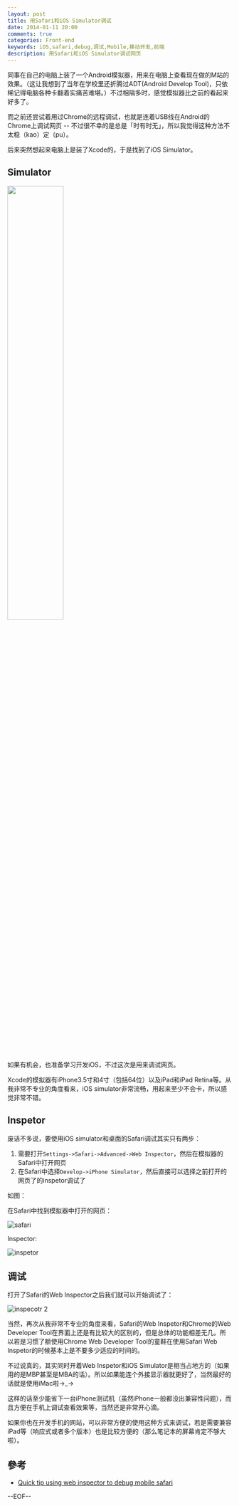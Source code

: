 ```yaml
---
layout: post
title: 用Safari和iOS Simulator调试
date: 2014-01-11 20:00
comments: true
categories: Front-end
keywords: iOS,safari,debug,调试,Mobile,移动开发,前端
description: 用Safari和iOS Simulator调试网页
---
```


同事在自己的电脑上装了一个Android模拟器，用来在电脑上查看现在做的M站的效果。（这让我想到了当年在学校里还折腾过ADT(Android Develop Tool)，只依稀记得电脑各种卡翻着实痛苦难堪。）不过相隔多时，感觉模拟器比之前的看起来好多了。

而之前还尝试着用过Chrome的远程调试，也就是连着USB线在Android的Chrome上调试网页 -- 不过很不幸的是总是「时有时无」，所以我觉得这种方法不太稳（kao）定（pu）。

后来突然想起来电脑上是装了Xcode的，于是找到了iOS Simulator。

## Simulator

<img src="http://fantasyshao-blog.qiniudn.com/safari-inspector-2.png" style="width: 50%">

如果有机会，也准备学习开发iOS，不过这次是用来调试网页。

Xcode的模拟器有iPhone3.5寸和4寸（包括64位）以及iPad和iPad Retina等。从我非常不专业的角度看来，iOS simulator非常流畅，用起来至少不会卡，所以感觉非常不错。

## Inspetor

废话不多说，要使用iOS simulator和桌面的Safari调试其实只有两步：

1. 需要打开`Settings->Safari->Advanced->Web Inspector`，然后在模拟器的Safari中打开网页
2. 在Safari中选择`Develop->iPhone Simulator`，然后直接可以选择之前打开的网页了的inspetor调试了

如图：

在Safari中找到模拟器中打开的网页：

![safari](http://fantasyshao-blog.qiniudn.com/safari-inspector-3.png)

Inspector:

![inspetor](http://fantasyshao-blog.qiniudn.com/safari-inspector-4.png)

## 调试

打开了Safari的Web Inspector之后我们就可以开始调试了：

![inspecotr 2](http://fantasyshao-blog.qiniudn.com/safari-inspector-5.png)

当然，再次从我非常不专业的角度来看，Safari的Web Inspetor和Chrome的Web Developer Tool在界面上还是有比较大的区别的，但是总体的功能相差无几。所以若是习惯了额使用Chrome Web Developer Tool的童鞋在使用Safari Web Inspetor的时候基本上是不要多少适应的时间的。

不过说真的，其实同时开着Web Inspetor和iOS Simulator是相当占地方的（如果用的是MBP甚至是MBA的话）。所以如果能连个外接显示器就更好了，当然最好的话就是使用iMac啦→_→

这样的话至少能省下一台iPhone测试机（虽然iPhone一般都没出兼容性问题），而且方便在手机上调试查看效果等，当然还是非常开心滴。

如果你也在开发手机的网站，可以非常方便的使用这种方式来调试，若是需要兼容iPad等（响应式或者多个版本）也是比较方便的（那么笔记本的屏幕肯定不够大啦）。

## 參考

- [Quick tip using web inspector to debug mobile safari](http://webdesign.tutsplus.com/tutorials/workflow-tutorials/quick-tip-using-web-inspector-to-debug-mobile-safari/)

--EOF--
